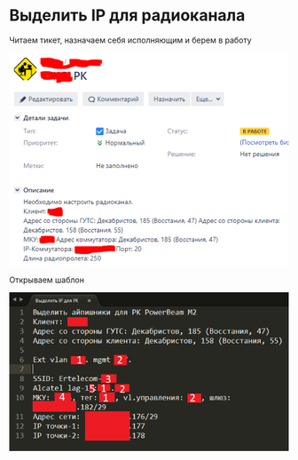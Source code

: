 # Выделить IP для радиоканала

Читаем тикет, назначаем себя исполняющим и берем в работу

![](../../.gitbook/assets/image%20%2813%29.png)

Открываем шаблон

![](../../.gitbook/assets/image%20%285%29.png)

